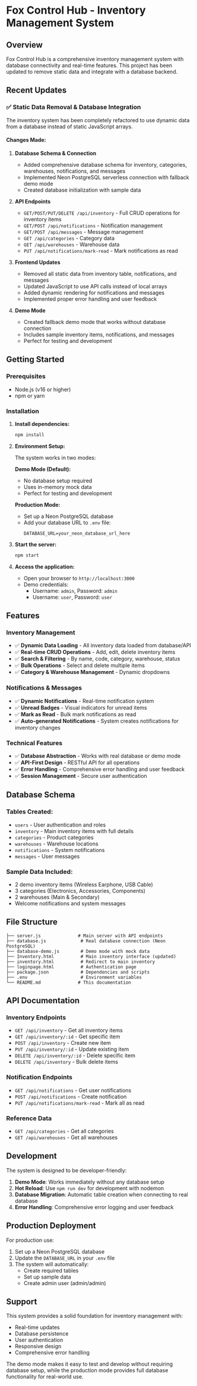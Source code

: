 # Fox Control Hub - Inventory Management System

## Overview

Fox Control Hub is a comprehensive inventory management system with database connectivity and real-time features. This project has been updated to remove static data and integrate with a database backend.

## Recent Updates

### ✅ Static Data Removal & Database Integration

The inventory system has been completely refactored to use dynamic data from a database instead of static JavaScript arrays.

#### Changes Made:

1. **Database Schema & Connection**
   - Added comprehensive database schema for inventory, categories, warehouses, notifications, and messages
   - Implemented Neon PostgreSQL serverless connection with fallback demo mode
   - Created database initialization with sample data

2. **API Endpoints**
   - `GET/POST/PUT/DELETE /api/inventory` - Full CRUD operations for inventory items
   - `GET/POST /api/notifications` - Notification management
   - `GET/POST /api/messages` - Message management  
   - `GET /api/categories` - Category data
   - `GET /api/warehouses` - Warehouse data
   - `PUT /api/notifications/mark-read` - Mark notifications as read

3. **Frontend Updates**
   - Removed all static data from inventory table, notifications, and messages
   - Updated JavaScript to use API calls instead of local arrays
   - Added dynamic rendering for notifications and messages
   - Implemented proper error handling and user feedback

4. **Demo Mode**
   - Created fallback demo mode that works without database connection
   - Includes sample inventory items, notifications, and messages
   - Perfect for testing and development

## Getting Started

### Prerequisites
- Node.js (v16 or higher)
- npm or yarn

### Installation

1. **Install dependencies:**
   ```bash
   npm install
   ```

2. **Environment Setup:**
   
   The system works in two modes:
   
   **Demo Mode (Default):**
   - No database setup required
   - Uses in-memory mock data
   - Perfect for testing and development
   
   **Production Mode:**
   - Set up a Neon PostgreSQL database
   - Add your database URL to `.env` file:
     ```
     DATABASE_URL=your_neon_database_url_here
     ```

3. **Start the server:**
   ```bash
   npm start
   ```

4. **Access the application:**
   - Open your browser to `http://localhost:3000`
   - Demo credentials:
     - Username: `admin`, Password: `admin`
     - Username: `user`, Password: `user`

## Features

### Inventory Management
- ✅ **Dynamic Data Loading** - All inventory data loaded from database/API
- ✅ **Real-time CRUD Operations** - Add, edit, delete inventory items
- ✅ **Search & Filtering** - By name, code, category, warehouse, status
- ✅ **Bulk Operations** - Select and delete multiple items
- ✅ **Category & Warehouse Management** - Dynamic dropdowns

### Notifications & Messages
- ✅ **Dynamic Notifications** - Real-time notification system
- ✅ **Unread Badges** - Visual indicators for unread items
- ✅ **Mark as Read** - Bulk mark notifications as read
- ✅ **Auto-generated Notifications** - System creates notifications for inventory changes

### Technical Features
- ✅ **Database Abstraction** - Works with real database or demo mode
- ✅ **API-First Design** - RESTful API for all operations
- ✅ **Error Handling** - Comprehensive error handling and user feedback
- ✅ **Session Management** - Secure user authentication

## Database Schema

### Tables Created:
- `users` - User authentication and roles
- `inventory` - Main inventory items with full details
- `categories` - Product categories
- `warehouses` - Warehouse locations
- `notifications` - System notifications
- `messages` - User messages

### Sample Data Included:
- 2 demo inventory items (Wireless Earphone, USB Cable)
- 3 categories (Electronics, Accessories, Components)
- 2 warehouses (Main & Secondary)
- Welcome notifications and system messages

## File Structure

```
├── server.js              # Main server with API endpoints
├── database.js             # Real database connection (Neon PostgreSQL)
├── database-demo.js        # Demo mode with mock data
├── Inventory.html          # Main inventory interface (updated)
├── inventory.html          # Redirect to main inventory
├── loginpage.html          # Authentication page
├── package.json            # Dependencies and scripts
├── .env                    # Environment variables
└── README.md              # This documentation
```

## API Documentation

### Inventory Endpoints
- `GET /api/inventory` - Get all inventory items
- `GET /api/inventory/:id` - Get specific item
- `POST /api/inventory` - Create new item
- `PUT /api/inventory/:id` - Update existing item
- `DELETE /api/inventory/:id` - Delete specific item
- `DELETE /api/inventory` - Bulk delete items

### Notification Endpoints
- `GET /api/notifications` - Get user notifications
- `POST /api/notifications` - Create notification
- `PUT /api/notifications/mark-read` - Mark all as read

### Reference Data
- `GET /api/categories` - Get all categories
- `GET /api/warehouses` - Get all warehouses

## Development

The system is designed to be developer-friendly:

1. **Demo Mode**: Works immediately without any database setup
2. **Hot Reload**: Use `npm run dev` for development with nodemon
3. **Database Migration**: Automatic table creation when connecting to real database
4. **Error Handling**: Comprehensive error logging and user feedback

## Production Deployment

For production use:

1. Set up a Neon PostgreSQL database
2. Update the `DATABASE_URL` in your `.env` file
3. The system will automatically:
   - Create required tables
   - Set up sample data
   - Create admin user (admin/admin)

## Support

This system provides a solid foundation for inventory management with:
- Real-time updates
- Database persistence
- User authentication  
- Responsive design
- Comprehensive error handling

The demo mode makes it easy to test and develop without requiring database setup, while the production mode provides full database functionality for real-world use.